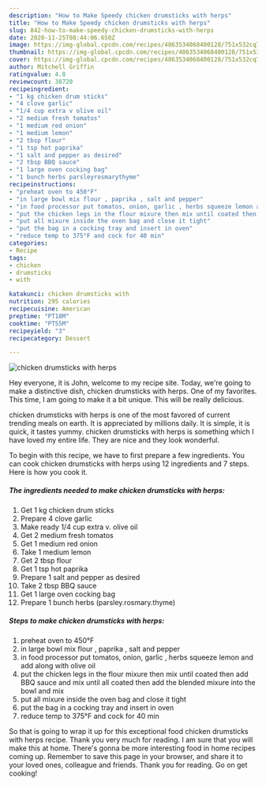 ```yaml
---
description: "How to Make Speedy chicken drumsticks with herps"
title: "How to Make Speedy chicken drumsticks with herps"
slug: 842-how-to-make-speedy-chicken-drumsticks-with-herps
date: 2020-11-25T08:44:06.650Z
image: https://img-global.cpcdn.com/recipes/4863534068400128/751x532cq70/chicken-drumsticks-with-herps-recipe-main-photo.jpg
thumbnail: https://img-global.cpcdn.com/recipes/4863534068400128/751x532cq70/chicken-drumsticks-with-herps-recipe-main-photo.jpg
cover: https://img-global.cpcdn.com/recipes/4863534068400128/751x532cq70/chicken-drumsticks-with-herps-recipe-main-photo.jpg
author: Mitchell Griffin
ratingvalue: 4.8
reviewcount: 38720
recipeingredient:
- "1 kg chicken drum sticks"
- "4 clove garlic"
- "1/4 cup extra v olive oil"
- "2 medium fresh tomatos"
- "1 medium red onion"
- "1 medium lemon"
- "2 tbsp flour"
- "1 tsp hot paprika"
- "1 salt and pepper as desired"
- "2 tbsp BBQ sauce"
- "1 large oven cocking bag"
- "1 bunch herbs parsleyrosmarythyme"
recipeinstructions:
- "preheat oven to 450°F"
- "in large bowl mix flour , paprika , salt and pepper"
- "in food processor put tomatos, onion, garlic , herbs squeeze lemon and add along with olive oil"
- "put the chicken legs in the flour mixure then mix until coated then add BBQ sauce and mix until all coated then add the blended mixure into the bowl and mix"
- "put all mixure inside the oven bag and close it tight"
- "put the bag in a cocking tray and insert in oven"
- "reduce temp to 375°F and cock for 40 min"
categories:
- Recipe
tags:
- chicken
- drumsticks
- with

katakunci: chicken drumsticks with 
nutrition: 295 calories
recipecuisine: American
preptime: "PT18M"
cooktime: "PT55M"
recipeyield: "3"
recipecategory: Dessert

---
```



![chicken drumsticks with herps](https://img-global.cpcdn.com/recipes/4863534068400128/751x532cq70/chicken-drumsticks-with-herps-recipe-main-photo.jpg)

Hey everyone, it is John, welcome to my recipe site. Today, we're going to make a distinctive dish, chicken drumsticks with herps. One of my favorites. This time, I am going to make it a bit unique. This will be really delicious.



chicken drumsticks with herps is one of the most favored of current trending meals on earth. It is appreciated by millions daily. It is simple, it is quick, it tastes yummy. chicken drumsticks with herps is something which I have loved my entire life. They are nice and they look wonderful.


To begin with this recipe, we have to first prepare a few ingredients. You can cook chicken drumsticks with herps using 12 ingredients and 7 steps. Here is how you cook it.

<!--inarticleads1-->

##### The ingredients needed to make chicken drumsticks with herps:

1. Get 1 kg chicken drum sticks
1. Prepare 4 clove garlic
1. Make ready 1/4 cup extra v. olive oil
1. Get 2 medium fresh tomatos
1. Get 1 medium red onion
1. Take 1 medium lemon
1. Get 2 tbsp flour
1. Get 1 tsp hot paprika
1. Prepare 1 salt and pepper as desired
1. Take 2 tbsp BBQ sauce
1. Get 1 large oven cocking bag
1. Prepare 1 bunch herbs (parsley.rosmary.thyme)




<!--inarticleads2-->

##### Steps to make chicken drumsticks with herps:

1. preheat oven to 450°F
1. in large bowl mix flour , paprika , salt and pepper
1. in food processor put tomatos, onion, garlic , herbs squeeze lemon and add along with olive oil
1. put the chicken legs in the flour mixure then mix until coated then add BBQ sauce and mix until all coated then add the blended mixure into the bowl and mix
1. put all mixure inside the oven bag and close it tight
1. put the bag in a cocking tray and insert in oven
1. reduce temp to 375°F and cock for 40 min




So that is going to wrap it up for this exceptional food chicken drumsticks with herps recipe. Thank you very much for reading. I am sure that you will make this at home. There's gonna be more interesting food in home recipes coming up. Remember to save this page in your browser, and share it to your loved ones, colleague and friends. Thank you for reading. Go on get cooking!
